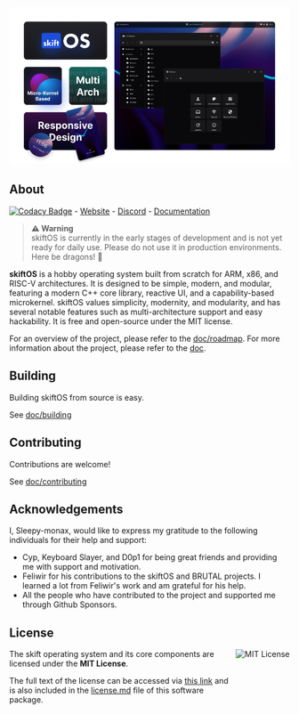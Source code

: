 ![skiftOS Screenshot](doc/assets/bento.png)

## About

[![Codacy Badge](https://app.codacy.com/project/badge/Grade/3ad24f7f90be4c969de7444377906c1c)](https://app.codacy.com/gh/skift-org/skift/dashboard?utm_source=gh&utm_medium=referral&utm_content=&utm_campaign=Badge_grade) -
<a href="https://skiftos.org/">Website</a> -
<a href="https://discord.skiftos.org">Discord</a> -
<a href="https://docs.skiftos.org">Documentation</a>

> **⚠ Warning**<br> skiftOS is currently in the early stages of development and is not yet ready for daily use. Please do not use it in production environments. Here be dragons! 🐉

**skiftOS** is a hobby operating system built from scratch for ARM, x86, and RISC-V architectures. It is designed to be simple, modern, and modular, featuring a modern C++ core library, reactive UI, and a capability-based microkernel. skiftOS values simplicity, modernity, and modularity, and has several notable features such as multi-architecture support and easy hackability. It is free and open-source under the MIT license.

For an overview of the project, please refer to the [doc/roadmap](https://docs.skiftos.org/roadmap.html). For more information about the project, please refer to the [doc](https://docs.skiftos.org/).

## Building

Building skiftOS from source is easy.

See [doc/building](https://docs.skiftos.org/building.html)

## Contributing

Contributions are welcome!

See [doc/contributing](https://docs.skiftos.org/contributing.html)

## Acknowledgements

I, Sleepy-monax, would like to express my gratitude to the following individuals for their help and support:

- Cyp, Keyboard Slayer, and D0p1 for being great friends and providing me with support and motivation.
- Feliwir for his contributions to the skiftOS and BRUTAL projects. I learned a lot from Feliwir's work and am grateful for his help.
- All the people who have contributed to the project and supported me through Github Sponsors.

## License

<a href="https://opensource.org/licenses/MIT">
  <img align="right" height="96" alt="MIT License" src="https://branding.cute.engineering/licenses/mit.svg" />
</a>

The skift operating system and its core components are licensed under the **MIT License**.

The full text of the license can be accessed via [this link](https://opensource.org/licenses/MIT) and is also included in the [license.md](license.md) file of this software package.
